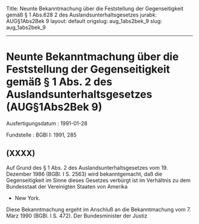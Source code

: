 Title: Neunte Bekanntmachung über die Feststellung der Gegenseitigkeit gemäß § 1 Abs.628
  2 des Auslandsunterhaltsgesetzes
jurabk: AUG§1Abs2Bek 9
layout: default
origslug: aug_1abs2bek_9
slug: aug_1abs2bek_9

---

# Neunte Bekanntmachung über die Feststellung der Gegenseitigkeit gemäß § 1 Abs. 2 des Auslandsunterhaltsgesetzes (AUG§1Abs2Bek 9)

Ausfertigungsdatum
:   1991-01-28

Fundstelle
:   BGBl I: 1991, 285



## (XXXX)

Auf Grund des § 1 Abs. 2 des Auslandsunterhaltsgesetzes vom 19.
Dezember 1986 (BGBl. I S. 2563) wird bekanntgemacht, daß die
Gegenseitigkeit im Sinne dieses Gesetzes verbürgt ist im Verhältnis zu
dem Bundesstaat der Vereinigten Staaten von Amerika

*   New York.



Diese Bekanntmachung ergeht im Anschluß an die Bekanntmachung vom 7.
März 1990 (BGBl. I S. 472).
Der Bundesminister der Justiz

